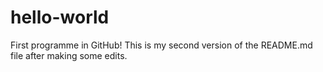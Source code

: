 # hello-world
First programme in GitHub!
This is my second version of the README.md file after making some edits.
